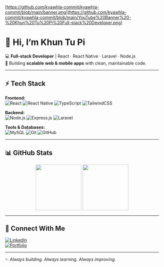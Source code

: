 <!-- Banner (upload your banner as banner.png in repo and uncomment below) -->
[https://github.com/kyawhla-commit/kyawhla-commit/blob/main/banner.png](https://github.com/kyawhla-commit/kyawhla-commit/blob/main/YouTube%20Banner%20-%20Khun%20Tu%20Pi%20Full-stack%20Developer.png)

# 👋 Hi, I’m **Khun Tu Pi**  

💻 **Full-stack Developer** | React · React Native · Laravel · Node.js  
🚀 Building **scalable web & mobile apps** with clean, maintainable code.  

---

## ⚡ Tech Stack  

**Frontend:**  
![React](https://img.shields.io/badge/React-61DAFB?logo=react&logoColor=black&style=for-the-badge) 
![React Native](https://img.shields.io/badge/React_Native-61DAFB?logo=react&logoColor=black&style=for-the-badge) 
![TypeScript](https://img.shields.io/badge/TypeScript-3178C6?logo=typescript&logoColor=white&style=for-the-badge) 
![TailwindCSS](https://img.shields.io/badge/Tailwind_CSS-38B2AC?logo=tailwind-css&logoColor=white&style=for-the-badge)  

**Backend:**  
![Node.js](https://img.shields.io/badge/Node.js-339933?logo=node.js&logoColor=white&style=for-the-badge) 
![Express.js](https://img.shields.io/badge/Express.js-000000?logo=express&logoColor=white&style=for-the-badge) 
![Laravel](https://img.shields.io/badge/Laravel-FF2D20?logo=laravel&logoColor=white&style=for-the-badge)  

**Tools & Databases:**  
![MySQL](https://img.shields.io/badge/MySQL-4479A1?logo=mysql&logoColor=white&style=for-the-badge) 
![Git](https://img.shields.io/badge/Git-F05032?logo=git&logoColor=white&style=for-the-badge) 
![GitHub](https://img.shields.io/badge/GitHub-181717?logo=github&logoColor=white&style=for-the-badge)  

---

## 📊 GitHub Stats  

<p align="center">
  <img src="https://github-readme-stats.vercel.app/api?username=kyawhla-commit&show_icons=true&theme=radical" height="150" />
  <img src="https://github-readme-stats.vercel.app/api/top-langs/?username=kyawhla-commit&layout=compact&theme=radical" height="150" />
</p>

---

## 🤝 Connect With Me  

[![LinkedIn](https://img.shields.io/badge/LinkedIn-0A66C2?logo=linkedin&logoColor=white&style=for-the-badge)](https://linkedin.com)  
[![Portfolio](https://img.shields.io/badge/Portfolio-000000?logo=vercel&logoColor=white&style=for-the-badge)](#)  

---

✨ *Always building. Always learning. Always improving.*  

